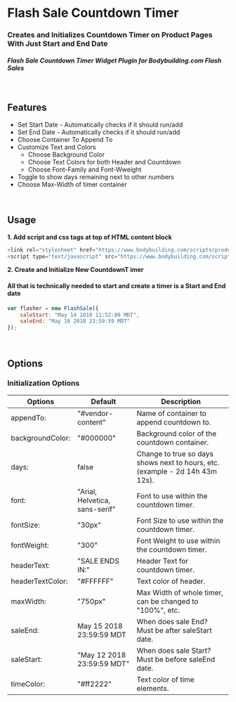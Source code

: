 # Flash Sale Countdown Timer

### Creates and Initializes Countdown Timer on Product Pages With Just Start and End Date

##### Flash Sale Countdown Timer Widget Plugin for Bodybuilding.com Flash Sales

<br/>

## Features

* Set Start Date - Automatically checks if it should run/add
* Set End Date - Automatically checks if it should run/add
* Choose Container To Append To
* Customize Text and Colors
  * Choose Background Color
  * Choose Text Colors for both Header and Countdown
  * Choose Font-Family and Font-Wweight
* Toggle to show days remaining next to other numbers
* Choose Max-Width of timer container

<br />

## Usage
**1. Add script and css tags at top of HTML content block**

```javascript
<link rel="stylesheet" href="https://www.bodybuilding.com/scripts/productPages.css"/>
<script type="text/javascript" src="https://www.bodybuilding.com/scripts/productPages.js"></script>
```

**2. Create and Initialize New CountdownT imer**

#### All that is technically needed to start and create a timer is a Start and End date
```javascript
var flasher = new FlashSale({
    saleStart: "May 14 2018 11:52:00 MDT",
    saleEnd: "May 16 2018 23:59:59 MDT"
});
```

<br />

## Options


### Initialization Options

Options | Default | Description
------------ | ------------- | -------------
appendTo: | "#vendor-content" | Name of container to append countdown to.
backgroundColor: | "#000000" | Background color of the countdown container.
days: | false | Change to true so days shows next to hours, etc. (example - 2d 14h 43m 12s).
font: | "Arial, Helvetica, sans-serif" | Font to use within the countdown timer.
fontSize: | "30px" | Font Size to use within the countdown timer.
fontWeight: | "300" | Font Weight to use within the countdown timer.
headerText: | "SALE ENDS IN:" | Header Text for countdown timer.
headerTextColor: | "#FFFFFF" | Text color of header.
maxWidth: | "750px" | Max Width of whole timer, can be changed to "100%", etc.
saleEnd: | May 15 2018 23:59:59 MDT | When does sale End? Must be after saleStart date.
saleStart: | "May 12 2018 23:59:59 MDT" | When does sale Start? Must be before saleEnd date.
timeColor: | "#ff2222" | Text color of time elements.
